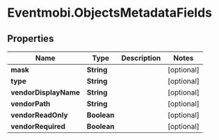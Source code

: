 # Eventmobi.ObjectsMetadataFields

## Properties
Name | Type | Description | Notes
------------ | ------------- | ------------- | -------------
**mask** | **String** |  | [optional] 
**type** | **String** |  | [optional] 
**vendorDisplayName** | **String** |  | [optional] 
**vendorPath** | **String** |  | [optional] 
**vendorReadOnly** | **Boolean** |  | [optional] 
**vendorRequired** | **Boolean** |  | [optional] 


